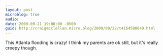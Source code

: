```yaml
---
layout: post
microblog: true
audio: 
date: 2009-09-21 19:00:00 -0500
guid: http://craigmcclellan.micro.blog/2009/09/22/t4164500649.html
---
```

This Atlanta flooding is crazy!  I think my parents are ok still, but it's really creepy though.
